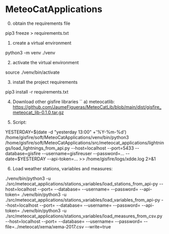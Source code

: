 # MeteoCatApplications

0. obtain the requirements file

pip3 freeze > requirements.txt

1. create a virtual environment

python3 -m venv ./venv

2. activate the virtual environment

source ./venv/bin/activate

3. install the project requirements

pip3 install -r requirements.txt

4. Download other gisfire libraries
``
a) meteocatlib: https://github.com/JaumeFigueras/MeteoCatLib/blob/main/dist/gisfire_meteocat_lib-0.1.0.tar.gz

5. Script:

YESTERDAY=$(date -d "yesterday 13:00" +'%Y-%m-%d')
/home/gisfire/soft/MeteoCatApplications/venv/bin/python3 /home/gisfire/soft/MeteoCatApplications/src/meteocat_applications/lightnings/load_lightnings_from_api.py --host=localhost --port=5433 --database=gisfire --username=gisfireuser --password=... --date=$YESTERDAY --api-token=... >> /home/gisfire/logs/xdde.log 2>&1

6. Load weather stations, variables and measures:

./venv/bin/python3 -u ./src/meteocat_applications/stations_variables/load_stations_from_api-py --host=localhost --port=<port> --database=<database> --username=<user> --password=<password> --api-token=<token>
./venv/bin/python3 -u ./src/meteocat_applications/stations_variables/load_variables_from_api-py --host=localhost --port=<port> --database=<database> --username=<user> --password=<password> --api-token=<token>
./venv/bin/python3 -u ./src/meteocat_applications/stations_variables/load_measures_from_csv.py --host=localhost --port=<port> --database=<database> --username=<user> --password=<password> --file=../meteocat/xema/xema-2017.csv --write=true
